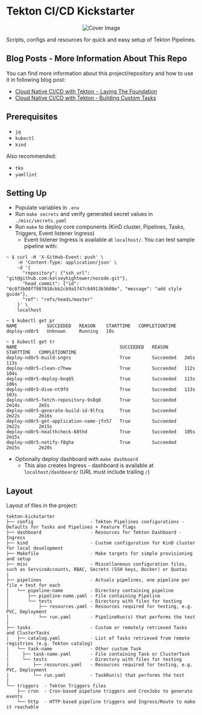 # Tekton CI/CD Kickstarter

<p align="center">
<img src="cover.png" alt="Cover Image"></img>
</p>

Scripts, configs and resources for quick and easy setup of Tekton Pipelines.

## Blog Posts - More Information About This Repo

You can find more information about this project/repository and how to use it in following blog post:

- [Cloud Native CI/CD with Tekton  -  Laying The Foundation](https://martinheinz.dev/blog/45)
- [Cloud Native CI/CD with Tekton - Building Custom Tasks](https://martinheinz.dev/blog/47)

## Prerequisites

- `jq`
- `kubectl`
- `kind`

Also recommended:

- `tkn`
- `yamllint`

## Setting Up

- Populate variables in `.env`
- Run `make secrets` and verify generated secret values in `./misc/secrets.yaml`
- Run `make` to deploy core components (KinD cluster, Pipelines, Tasks, Triggers, Event listener Ingress)
    - Event listener Ingress is available at `localhost/`. You can test sample pipeline with:
    
```shell
~ $ curl -H 'X-GitHub-Event: push' \
    -H 'Content-Type: application/json' \
    -d '{
      "repository": {"ssh_url": "git@github.com:kelseyhightower/nocode.git"},
      "head_commit": {"id": "6c073b08f7987018cbb2cb9a5747c84913b3608e", "message": "add style guide"},
      "ref": "refs/heads/master"
    }' \
    localhost

~ $ kubectl get pr
NAME           SUCCEEDED   REASON    STARTTIME   COMPLETIONTIME
deploy-nd8r5   Unknown     Running   10s        

~ $ kubectl get tr
NAME                                      SUCCEEDED   REASON      STARTTIME   COMPLETIONTIME
deploy-nd8r5-build-sngns                  True        Succeeded   2m5s        113s
deploy-nd8r5-clean-z7hww                  True        Succeeded   112s        104s
deploy-nd8r5-deploy-bnq65                 True        Succeeded   113s        106s
deploy-nd8r5-dive-nt9fd                   True        Succeeded   113s        103s
deploy-nd8r5-fetch-repository-9s8q8       True        Succeeded   2m14s       2m5s
deploy-nd8r5-generate-build-id-9lfcq      True        Succeeded   2m22s       2m16s
deploy-nd8r5-get-application-name-jfn57   True        Succeeded   2m22s       2m15s
deploy-nd8r5-healthcheck-68thd            True        Succeeded   105s        2m15s
deploy-nd8r5-notify-f8gha                 True        Succeeded   2m15s       2m20s
```

- Optionally deploy dashboard with `make dashboard`
    - This also creates Ingress - dashboard is available at `localhost/dashboard/` (URL must include trailing `/`)

## Layout

Layout of files in the project:
```
tekton-kickstarter
├── config                     - Tekton Pipelines configurations - Defaults for Tasks and Pipelines + Feature flags
├── dashboard                  - Resources for Tekton Dashboard - Ingress
├── kind                       - Custom configuration for KinD cluster for local development
├── Makefile                   - Make targets for simple provisioning and setup
├── misc                       - Miscellaneous configuration files, such as ServiceAccounts, RBAC, Secrets (SSH keys, Docker) or Quotas
|
├── pipelines                  - Actuals pipelines, one pipeline per file + test for each
│   └── pipeline-name          - Directory containing pipeline
│       ├── pipeline-name.yaml - File containing Pipeline
│       └── tests              - Directory with files for testing
│           ├── resources.yaml - Resources required for testing, e.g. PVC, Deployment
│           └── run.yaml       - PipelineRun(s) that performs the test
|
├── tasks                      - Custom or remotely retrieved Tasks and ClusterTasks
│   ├── catalog.yaml           - List of Tasks retrieved from remote registries (e.g. Tekton catalog)
│   └── task-name              - Other custom Task
|     ├── task-name.yaml       - File containing Task or ClusterTask
|     └── tests                - Directory with files for testing
|         ├── resources.yaml   - Resources required for testing, e.g. PVC, Deployment
|         └── run.yaml         - TaskRun(s) that performs the test
|
└── triggers  - Tekton Triggers files
    ├── cron  - Cron-based pipeline triggers and CronJobs to generate events
    └── http  - HTTP-based pipeline triggers and Ingress/Route to make it reachable
```
